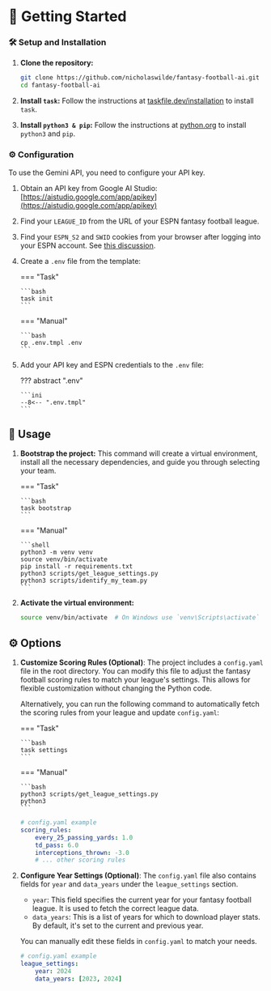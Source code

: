 # :rocket: Getting Started

### :hammer_and_wrench: Setup and Installation

1.  **Clone the repository:**
    ```bash
    git clone https://github.com/nicholaswilde/fantasy-football-ai.git
    cd fantasy-football-ai
    ```

2.  **Install `task`:**
    Follow the instructions at [taskfile.dev/installation](https://taskfile.dev/installation) to install `task`.

3. **Install `python3 & pip`:**
    Follow the instructions at [python.org](https://www.python.org/downloads/) to install `python3` and `pip`.

### :gear: Configuration

To use the Gemini API, you need to configure your API key.

1.  Obtain an API key from Google AI Studio: [https://aistudio.google.com/app/apikey](https://aistudio.google.com/app/apikey)

2. Find your `LEAGUE_ID` from the URL of your ESPN fantasy football league.

3. Find your `ESPN_S2` and `SWID` cookies from your browser after logging into your ESPN account. See [this discussion](https://github.com/cwendt94/espn-api/discussions/150).

4.  Create a `.env` file from the template:

    === "Task"
    
        ```bash
        task init
        ```

    === "Manual"

        ```bash
        cp .env.tmpl .env
        ```

6.  Add your API key and ESPN credentials to the `.env` file:

    ??? abstract ".env"

        ```ini
        --8<-- ".env.tmpl"
        ```

## :memo: Usage

1.  **Bootstrap the project:**
    This command will create a virtual environment, install all the necessary dependencies, and guide you through selecting your team.

    === "Task"
    
        ```bash
        task bootstrap
        ```

    === "Manual"

        ```shell
        python3 -m venv venv
        source venv/bin/activate
        pip install -r requirements.txt
        python3 scripts/get_league_settings.py
        python3 scripts/identify_my_team.py
        ```

3.  **Activate the virtual environment:**
    ```bash
    source venv/bin/activate  # On Windows use `venv\Scripts\activate`
    ```

## :gear: Options

1.  **Customize Scoring Rules (Optional)**:
    The project includes a `config.yaml` file in the root directory. You can modify this file to adjust the fantasy football scoring rules to match your league's settings. This allows for flexible customization without changing the Python code.

    Alternatively, you can run the following command to automatically fetch the scoring rules from your league and update `config.yaml`:

    === "Task"
    
        ```bash
        task settings
        ```

    === "Manual"
    
        ```bash
        python3 scripts/get_league_settings.py
        python3
        ```
    
    ```yaml
    # config.yaml example
    scoring_rules:
        every_25_passing_yards: 1.0
        td_pass: 6.0
        interceptions_thrown: -3.0
        # ... other scoring rules
    ```

3.  **Configure Year Settings (Optional)**:
    The `config.yaml` file also contains fields for `year` and `data_years` under the `league_settings` section.

    *   `year`: This field specifies the current year for your fantasy football league. It is used to fetch the correct league data.
    *   `data_years`: This is a list of years for which to download player stats. By default, it's set to the current and previous year.

    You can manually edit these fields in `config.yaml` to match your needs.

    ```yaml
    # config.yaml example
    league_settings:
        year: 2024
        data_years: [2023, 2024]
    ```
    
